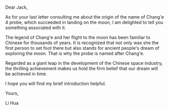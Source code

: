 Dear Jack,

As for your last letter consulting me about the origin of the name of Chang'e 4 probe, which succeeded in landing on the moon, I am delighted to tell you something associated with it.

The legend of Chang'e and her flight to the moon has been familiar to Chinese for thousands of years. It is recognized that not only was she the first person to set foot there but also stands for ancient people's dream of exploring the moon. That is why the probe is named after Chang'e.

Regarded as a giant leap in the development of the Chinese space industry, the thrilling achievement makes us hold the firm belief that our dream will be achieved in time.

I hope you will find my brief introduction helpful.

Yours,

Li Hua
